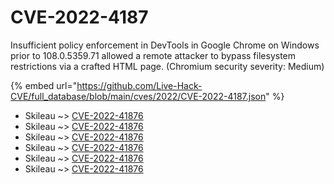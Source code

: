# CVE-2022-4187

Insufficient policy enforcement in DevTools in Google Chrome on Windows prior to 108.0.5359.71 allowed a remote attacker to bypass filesystem restrictions via a crafted HTML page. (Chromium security severity: Medium)

{% embed url="https://github.com/Live-Hack-CVE/full_database/blob/main/cves/2022/CVE-2022-4187.json" %}


* Skileau ~> [CVE-2022-41876](https://www.alice-snow.ru/2022/database/cve-2022-4187/cve-2022-41876-skileau)
* Skileau ~> [CVE-2022-41876](https://www.alice-snow.ru/2022/database/cve-2022-4187/cve-2022-41876-skileau)
* Skileau ~> [CVE-2022-41876](https://www.alice-snow.ru/2022/database/cve-2022-4187/cve-2022-41876-skileau)
* Skileau ~> [CVE-2022-41876](https://www.alice-snow.ru/2022/database/cve-2022-4187/cve-2022-41876-skileau)
* Skileau ~> [CVE-2022-41876](https://www.alice-snow.ru/2022/database/cve-2022-4187/cve-2022-41876-skileau)
* Skileau ~> [CVE-2022-41876](https://www.alice-snow.ru/2022/database/cve-2022-4187/cve-2022-41876-skileau)